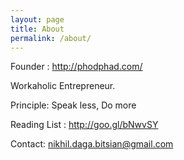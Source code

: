 ```yaml
---
layout: page
title: About
permalink: /about/
---
```



Founder : http://phodphad.com/

Workaholic Entrepreneur.

Principle: Speak less, Do more

Reading List : http://goo.gl/bNwvSY

Contact: nikhil.daga.bitsian@gmail.com
